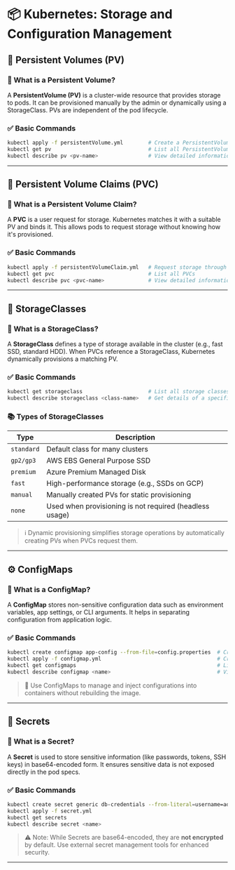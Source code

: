 
# 📦 Kubernetes: Storage and Configuration Management

## 📁 Persistent Volumes (PV)

### 🔹 What is a Persistent Volume?

A **PersistentVolume (PV)** is a cluster-wide resource that provides storage to pods. It can be provisioned manually by the admin or dynamically using a StorageClass. PVs are independent of the pod lifecycle.

### ✅ Basic Commands

```bash
kubectl apply -f persistentVolume.yml        # Create a PersistentVolume
kubectl get pv                               # List all PersistentVolumes
kubectl describe pv <pv-name>                # View detailed information about a PV
```

---

## 📄 Persistent Volume Claims (PVC)

### 🔹 What is a Persistent Volume Claim?

A **PVC** is a user request for storage. Kubernetes matches it with a suitable PV and binds it. This allows pods to request storage without knowing how it's provisioned.

### ✅ Basic Commands

```bash
kubectl apply -f persistentVolumeClaim.yml   # Request storage through a PersistentVolumeClaim
kubectl get pvc                              # List all PVCs
kubectl describe pvc <pvc-name>              # View detailed information about a PVC
```

---

## 📂 StorageClasses

### 🔹 What is a StorageClass?

A **StorageClass** defines a type of storage available in the cluster (e.g., fast SSD, standard HDD). When PVCs reference a StorageClass, Kubernetes dynamically provisions a matching PV.

### ✅ Basic Commands

```bash
kubectl get storageclass                     # List all storage classes available in the cluster
kubectl describe storageclass <class-name>   # Get details of a specific StorageClass
```

### 📚 Types of StorageClasses

| Type       | Description                                             |
| ---------- | ------------------------------------------------------- |
| `standard` | Default class for many clusters                         |
| `gp2/gp3`  | AWS EBS General Purpose SSD                             |
| `premium`  | Azure Premium Managed Disk                              |
| `fast`     | High-performance storage (e.g., SSDs on GCP)            |
| `manual`   | Manually created PVs for static provisioning            |
| `none`     | Used when provisioning is not required (headless usage) |

> ℹ️ Dynamic provisioning simplifies storage operations by automatically creating PVs when PVCs request them.

---

## ⚙️ ConfigMaps

### 🔹 What is a ConfigMap?

A **ConfigMap** stores non-sensitive configuration data such as environment variables, app settings, or CLI arguments. It helps in separating configuration from application logic.

### ✅ Basic Commands

```bash
kubectl create configmap app-config --from-file=config.properties  # Create a ConfigMap from a file
kubectl apply -f configmap.yml                                     # Create a ConfigMap from YAML
kubectl get configmaps                                             # List all ConfigMaps
kubectl describe configmap <name>                                  # View detailed information about a ConfigMap
```

> 🧠 Use ConfigMaps to manage and inject configurations into containers without rebuilding the image.

---

## 🔐 Secrets

### 🔹 What is a Secret?

A **Secret** is used to store sensitive information (like passwords, tokens, SSH keys) in base64-encoded form. It ensures sensitive data is not exposed directly in the pod specs.

### ✅ Basic Commands

```bash
kubectl create secret generic db-credentials --from-literal=username=admin --from-literal=password=admin123  # Create a Secret with database credentials
kubectl apply -f secret.yml                                                                             # Create a Secret from YAML
kubectl get secrets                                                                                     # List all Secrets
kubectl describe secret <name>                                                                          # View detailed information about a Secret
```

> ⚠️ Note: While Secrets are base64-encoded, they are **not encrypted** by default. Use external secret management tools for enhanced security.

---
